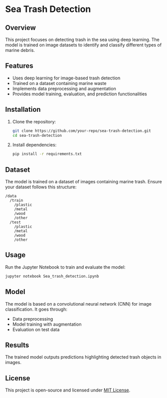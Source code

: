# Sea Trash Detection

## Overview
This project focuses on detecting trash in the sea using deep learning. The model is trained on image datasets to identify and classify different types of marine debris.

## Features
- Uses deep learning for image-based trash detection
- Trained on a dataset containing marine waste
- Implements data preprocessing and augmentation
- Provides model training, evaluation, and prediction functionalities

## Installation
1. Clone the repository:
   ```bash
   git clone https://github.com/your-repo/sea-trash-detection.git
   cd sea-trash-detection
   ```
2. Install dependencies:
   ```bash
   pip install -r requirements.txt
   ```

## Dataset
The model is trained on a dataset of images containing marine trash. Ensure your dataset follows this structure:
```
/data
  /train
    /plastic
    /metal
    /wood
    /other
  /test
    /plastic
    /metal
    /wood
    /other
```

## Usage
Run the Jupyter Notebook to train and evaluate the model:
```bash
jupyter notebook Sea_trash_detection.ipynb
```

## Model
The model is based on a convolutional neural network (CNN) for image classification. It goes through:
- Data preprocessing
- Model training with augmentation
- Evaluation on test data

## Results
The trained model outputs predictions highlighting detected trash objects in images.

## License
This project is open-source and licensed under [MIT License](LICENSE).

